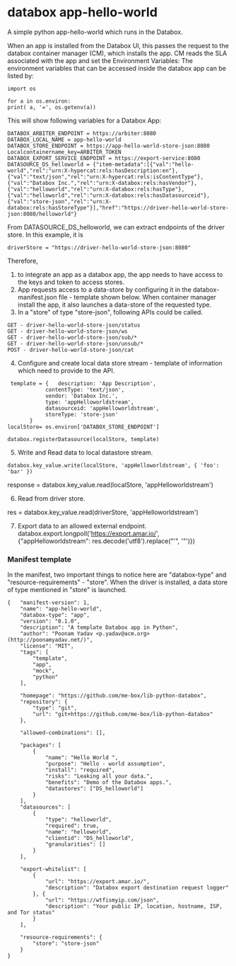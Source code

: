 # databox app-hello-world
A simple python app-hello-world which runs in the  Databox.

When an app is installed from the Databox UI, this passes the request to  the databox container manager (CM), which installs the app. CM reads the SLA associated with the app and set the Environment Variables: The environment variables that can be accessed inside the databox app can be listed by:
```
import os

for a in os.environ: 
print( a, '=', os.getenv(a))
```
This will show following variables for a Databox App:
```
DATABOX_ARBITER_ENDPOINT = https://arbiter:8080
DATABOX_LOCAL_NAME = app-hello-world
DATABOX_STORE_ENDPOINT = https://app-hello-world-store-json:8080
Localcontainername_key=ARBITER_TOKEN
DATABOX_EXPORT_SERVICE_ENDPOINT = https://export-service:8080
DATASOURCE_DS_helloworld = {"item-metadata":[{"val":"hello-world","rel":"urn:X-hypercat:rels:hasDescription:en"},{"val":"text/json","rel":"urn:X-hypercat:rels:isContentType"},{"val":"Databox Inc.","rel":"urn:X-databox:rels:hasVendor"},{"val":"helloworld","rel":"urn:X-databox:rels:hasType"},{"val":"helloworld","rel":"urn:X-databox:rels:hasDatasourceid"},{"val":"store-json","rel":"urn:X-databox:rels:hasStoreType"}],"href":"https://driver-hello-world-store-json:8080/helloworld"}
```
From DATASOURCE_DS_helloworld, we can extract endpoints of the driver store. In this example, it is
```
driverStore = "https://driver-hello-world-store-json:8080"
```

Therefore, 
1. to integrate an app as a databox app, the app needs to have access to the keys and token to access stores.
2. App requests access to a data-store by configuring it in the databox-manifest.json file - template shown below. When container manager install the app, it also launches a data-store of the requested type.
3. In a "store" of type "store-json", following APIs could be called.

```
GET - driver-hello-world-store-json/status
GET - driver-hello-world-store-json/ws
GET - driver-hello-world-store-json/sub/*
GET - driver-hello-world-store-json/unsub/*
POST - driver-hello-world-store-json/cat 

```
4. Configure and create local data store stream - template of information which need to provide to the API.
```
 template = {	description: 'App Description',
        	contentType: 'text/json',
        	vendor: 'Databox Inc.',
        	type: 'appHelloworldstream',
       		datasourceid: 'appHelloworldstream',
       	 	storeType: 'store-json'
	   }
localStore= os.environ['DATABOX_STORE_ENDPOINT']	   
	   
databox.registerDatasource(localStore, template)
```
5. Write and Read data to local datastore stream.
```
databox.key_value.write(localStore, 'appHelloworldstream', { 'foo': 'bar' })
```
response = databox.key_value.read(localStore, 'appHelloworldstream')

6.  Read from driver store.

res = databox.key_value.read(driverStore, 'appHelloworldstream')

7. Export data to an allowed external endpoint.
databox.export.longpoll('https://export.amar.io/', {"appHelloworldstream": res.decode('utf8').replace("'", '"')})


### Manifest template 
In the manifest, two important things to notice here are "databox-type" and "resource-requirements" - "store". When the driver is installed, a data store of type mentioned in "store" is launched.

```
{	"manifest-version": 1,
	"name": "app-hello-world",
	"databox-type": "app",
	"version": "0.1.0",
	"description": "A template Databox app in Python",
	"author": "Poonam Yadav <p.yadav@acm.org> (http://poonamyadav.net/)",
	"license": "MIT",
	"tags": [
		"template",
		"app",
		"mock",
		"python"
	],

	"homepage": "https://github.com/me-box/lib-python-databox",
	"repository": {
		"type": "git",
		"url": "git+https://github.com/me-box/lib-python-databox"
	},
	
	"allowed-combinations": [],
   	
	"packages": [
		{
			"name": "Hello World ",
			"purpose": "Hello - world assumption",
			"install": "required",
			"risks": "Leaking all your data.",
			"benefits": "Demo of the Databox apps.",
			"datastores": ["DS_helloworld"] 
		}
	],
	"datasources": [
		{
			"type": "helloworld",
			"required": true,
			"name": "helloworld",
			"clientid": "DS_helloworld",
			"granularities": []
		}
	],

	"export-whitelist": [
		{
			"url": "https://export.amar.io/",
			"description": "Databox export destination request logger"
		}, {
			"url": "https://wtfismyip.com/json",
			"description": "Your public IP, location, hostname, ISP, and Tor status"
		}
	],
	
	"resource-requirements": {
		"store": "store-json"
	}
}


